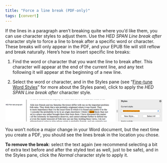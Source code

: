 ```yaml
---
title: "Force a line break (PDF-only)"
tags: [convert]
---
```

 
<html><body><section data-type="chapter" class="hsecchapter" data-hederis-type="hsecchapter" id="force-line-break" data-pi-attrs="id: force-line-break; data-tags: convert;" role="doc-chapter" data-tags="convert" data-author-name=" " data-book-title=" " title="Force a line break (PDF-only)"><p class="hblkp" data-hederis-type="hblkp" id="pL1CMgsy3">If the lines in a paragraph aren&#8217;t breaking quite where you&#8217;d like them, you can use character styles to adjust them. Use the <em data-hederis-type="hspanem" id="pbaqqSRcy">HED SPAN Line break after</em> character style to force a line to break after a specific word or character. These breaks will only appear in the PDF, and your EPUB file will still reflow and break naturally. Here&#8217;s how to insert specific line breaks: </p><ol class="hwprnumlist" data-hederis-type="hwprnumlist" id="pT1hgTVSm"><li class="hblkoli" data-hederis-type="hblkoli" id="li8f8pKnNq"><p class="hblkoli" data-hederis-type="hblklip" id="p75KKLA5c">Find the word or character that you want the line to break after. This character will appear at the end of the current line, and any text following it will appear at the beginning of a new line.</p></li><li class="hblkoli" data-hederis-type="hblkoli" id="liQ9ZUynMJ"><p class="hblkoli" data-hederis-type="hblklip" id="pNB83d9gO">Select the word or character, and in the Styles pane (see &#8220;<a href="{% link _docs/fine-tune-styles.md %}" class="hspana" data-hederis-type="hspana" id="p2kABRYoR">Fine-tune Word Styles</a>&#8221; for more about the Styles pane), click to apply the <em class="hspanem" data-hederis-type="hspanem" id="pubzXkTmo">HED SPAN Line break after </em>character style<em class="hspanem" data-hederis-type="hspanem" id="pIZiEOx2y">.</em></p></li></ol><img data-hederis-type="hblkimg" class="hblkimg" id="pDtsuni9Q" src="/images/forcelinebr.png" data-img-src="/images/forcelinebr.png"/><p class="hblkp" data-hederis-type="hblkp" id="pJlYqRLBm">You won&#8217;t notice a major change in your Word document, but the next time you create a PDF, you should see the lines break in the location you chose.</p><p class="hblkp" data-hederis-type="hblkp" id="pBmCCtVs9"><strong data-hederis-type="hspanstrong" id="pyd3Mn7yp">To remove the break</strong>: select the text again (we recommend selecting a bit of extra text before and after the styled text as well, just to be safe), and in the Styles pane, click the <em class="hspanem" data-hederis-type="hspanem" id="pdPq89GXi">Normal</em> character style to apply it.</p></section></body></html>
